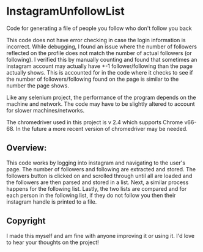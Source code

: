 # InstagramUnfollowList
Code for generating a file of people you follow who don't follow you back

This code does not have error checking in case the login information is incorrect. While debugging, I found an issue where the number of followers reflected on the profile does not match the number of actual followers (or following). I verified this by manually counting and found that sometimes an instagram account may actually have +-1 follower/following than the page actually shows. This is accounted for in the code where it checks to see if the number of followers/following found on the page is similar to the number the page shows. 

Like any selenium project, the performance of the program depends on the machine and network. The code may have to be slightly altered to account for slower machines/networks.

The chromedriver used in this project is v 2.4 which supports Chrome v66-68. In the future a more recent version of chromedriver may be needed.

## Overview:
This code works by logging into instagram and navigating to the user's page. The number of followers and following are extracted and stored. The followers button is clicked on and scrolled through until all are loaded and the followers are then parsed and stored in a list. Next, a similar process happens for the following list. Lastly, the two lists are compared and for each person in the following list, if they do not follow you then their instagram handle is printed to a file. 

## Copyright
I made this myself and am fine with anyone improving it or using it. I'd love to hear your thoughts on the project!
